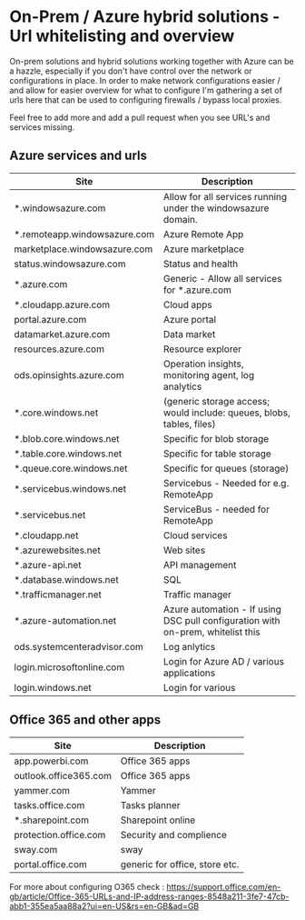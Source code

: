 # On-Prem / Azure hybrid solutions - Url whitelisting and overview

On-prem solutions and hybrid solutions working together with Azure can be a hazzle, especially if you don't have control over the network or configurations in place. 
In order to make network configurations easier / and allow for easier overview for what to configure I'm gathering a set of urls here that can be used to configuring firewalls / bypass local proxies. 

Feel free to add more and add a pull request when you see URL's and services missing.

## Azure services and urls

Site    | Description
--------|------------
*.windowsazure.com  |   Allow for all services running under the windowsazure domain. 
*.remoteapp.windowsazure.com | Azure Remote App
marketplace.windowsazure.com | Azure marketplace
status.windowsazure.com | Status and health 
*.azure.com | Generic - Allow all services for *.azure.com
*.cloudapp.azure.com    | Cloud apps
portal.azure.com  | Azure portal
datamarket.azure.com | Data market
resources.azure.com | Resource explorer
ods.opinsights.azure.com | Operation insights, monitoring agent, log analytics
*.core.windows.net | (generic storage access; would include: queues, blobs, tables, files)
*.blob.core.windows.net | Specific for blob storage
*.table.core.windows.net    | Specific for table storage
*.queue.core.windows.net    | Specific for queues (storage)
*.servicebus.windows.net    | Servicebus - Needed for e.g. RemoteApp
*.servicebus.net    | ServiceBus - needed for RemoteApp
*.cloudapp.net  | Cloud services
*.azurewebsites.net | Web sites
*.azure-api.net    | API management
*.database.windows.net  | SQL 
*.trafficmanager.net    | Traffic manager
*.azure-automation.net  | Azure automation - If using DSC pull configuration with on-prem, whitelist this
ods.systemcenteradvisor.com | Log anlytics
login.microsoftonline.com   | Login for Azure AD / various applications
login.windows.net   | Login for various 


## Office 365 and other apps

Site    | Description
--------|------------
app.powerbi.com | Office 365 apps
outlook.office365.com | Office 365 apps
yammer.com  | Yammer
tasks.office.com    | Tasks planner
*.sharepoint.com    | Sharepoint online
protection.office.com   | Security and complience
sway.com    | sway
portal.office.com   | generic for office, store etc.


For more about configuring O365 check : https://support.office.com/en-gb/article/Office-365-URLs-and-IP-address-ranges-8548a211-3fe7-47cb-abb1-355ea5aa88a2?ui=en-US&rs=en-GB&ad=GB 